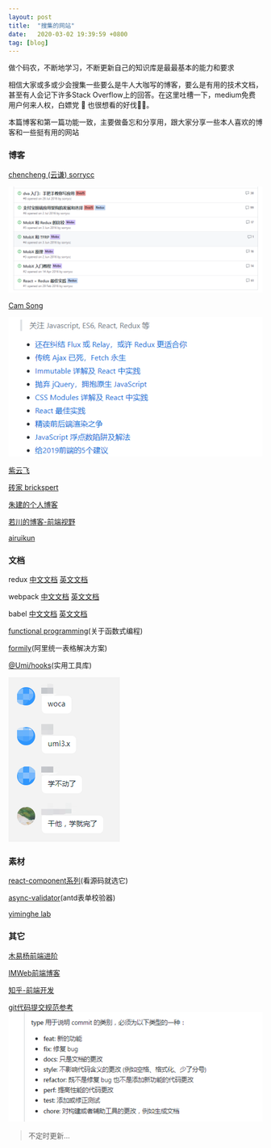 ```yaml
---
layout: post
title:  "搜集的网站"
date:   2020-03-02 19:39:59 +0800
tag: [blog]
---
```



做个码农，不断地学习，不断更新自己的知识库是最最基本的能力和要求

相信大家或多或少会搜集一些要么是牛人大咖写的博客，要么是有用的技术文档，甚至有人会记下许多Stack Overflow上的回答。在这里吐槽一下，medium免费用户何来人权，白嫖党 :lemon: 也很想看的好伐:lemon::lemon:。

本篇博客和第一篇功能一致，主要做备忘和分享用，跟大家分享一些本人喜欢的博客和一些挺有用的网站

### 博客
[chencheng (云谦) sorrycc](https://github.com/sorrycc/blog/issues?page=2&q=is%3Aissue+is%3Aopen)

![sorrycc](/assets/sorrycc.png)

[Cam Song](https://github.com/camsong/blog)

![camsong](/assets/camsong.png)

[紫云飞](https://www.cnblogs.com/ziyunfei/)

[砖家 brickspert](https://github.com/brickspert/blog)

[朱建的个人博客](https://github.com/laughing-pic-zhu/blog)

[若川的博客-前端视野](https://www.lxchuan12.cn/posts/#%E6%96%87%E7%AB%A0%E5%88%97%E8%A1%A8)

[airuikun](https://github.com/airuikun/blog)

### 文档
redux [中文文档](http://cn.redux.js.org/) [英文文档](https://redux.js.org/introduction/getting-started/)

webpack [中文文档](https://webpack.docschina.org/concepts/) [英文文档](https://webpack.js.org/concepts/)

babel [中文文档](https://babel.docschina.org/docs/en/) [英文文档](https://babeljs.io/docs/en/)

[functional programming](https://jigsawye.gitbooks.io/mostly-adequate-guide/ch1.html)(关于函数式编程)

[formily](https://formilyjs.org/)(阿里统一表格解决方案)

[@Umi/hooks](https://hooks.umijs.org/zh-CN/)(实用工具库)

![干他](/assets/ganta.png)
### 素材
[react-component系列](https://github.com/react-component)(看源码就选它)

[async-validator](https://github.com/yiminghe/async-validator)(antd表单校验器)

[yiminghe lab](http://yiminghe.me/lab/playground/)
### 其它
[木易杨前端进阶](https://muyiy.cn/question/)

[IMWeb前端博客](https://imweb.io/topic/tab/all)

[知乎-前端开发](https://www.zhihu.com/topic/19550901/hot)

[git代码提交规范参考](https://github.com/XXHolic/blog/issues/16)
![git代码提交规范参考](/assets/gitcommit.png)

>不定时更新...

[github-emoji]: https://gist.github.com/rxaviers/7360908